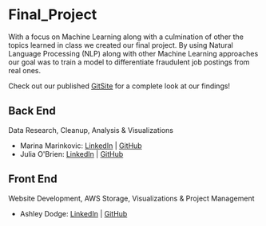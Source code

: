 # Final_Project

With a focus on Machine Learning along with a culmination of other the topics learned in class we created our final project.
By using Natural Language Processing (NLP) along with other Machine Learning approaches our goal was to train a model to 
differentiate fraudulent job postings from real ones.

Check out our published [GitSite](https://mpdem.github.io/Final_Project/) for a complete look at our findings!

## Back End
Data Research, Cleanup, Analysis & Visualizations
* Marina Marinkovic: [LinkedIn](https://www.linkedin.com/in/marinamarinkovic/) | [GitHub](https://github.com/MPdeM)
* Julia O'Brien: [LinkedIn](https://www.linkedin.com/in/jobrien1726/) | [GitHub](https://github.com/jobrien1726)

## Front End
Website Development, AWS Storage, Visualizations & Project Management
* Ashley Dodge: [LinkedIn](https://www.linkedin.com/in/ashleydodge88/) | [GitHub](https://github.com/adodge88)

